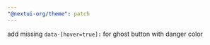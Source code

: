 ```yaml
---
"@nextui-org/theme": patch
---
```


add missing `data-[hover=true]:` for ghost button with danger color
